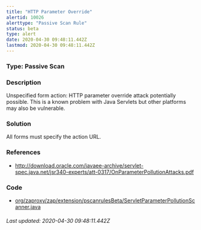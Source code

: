 ```yaml
---
title: "HTTP Parameter Override"
alertid: 10026
alerttype: "Passive Scan Rule"
status: beta
type: alert
date: 2020-04-30 09:48:11.442Z
lastmod: 2020-04-30 09:48:11.442Z
---
```

### Type: Passive Scan

### Description
Unspecified form action: HTTP parameter override attack potentially possible. This is a known problem with Java Servlets but other platforms may also be vulnerable.

### Solution

All forms must specify the action URL.

### References

* http://download.oracle.com/javaee-archive/servlet-spec.java.net/jsr340-experts/att-0317/OnParameterPollutionAttacks.pdf

### Code

 * [org/zaproxy/zap/extension/pscanrulesBeta/ServletParameterPollutionScanner.java](https://github.com/zaproxy/zap-extensions/blob/master/addOns/pscanrulesBeta/src/main/java/org/zaproxy/zap/extension/pscanrulesBeta/ServletParameterPollutionScanner.java)

###### Last updated: 2020-04-30 09:48:11.442Z
